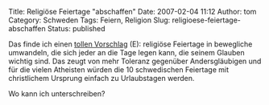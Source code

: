 Title: Religiöse Feiertage "abschaffen"
Date: 2007-02-04 11:12
Author: tom
Category: Schweden
Tags: Feiern, Religion
Slug: religioese-feiertage-abschaffen
Status: published

Das finde ich einen [tollen
Vorschlag](http://www.thelocal.se/6283/20070202/) (E): religiöse
Feiertage in bewegliche umwandeln, die sich jeder an die Tage legen
kann, die seinem Glauben wichtig sind. Das zeugt von mehr Toleranz
gegenüber Andersgläubigen und für die vielen Atheisten würden die 10
schwedischen Feiertage mit christlichem Ursprung einfach zu Urlaubstagen
werden.

Wo kann ich unterschreiben?

